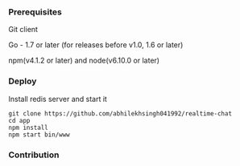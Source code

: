 ### Prerequisites
Git client

Go - 1.7 or later (for releases before v1.0, 1.6 or later)

npm(v4.1.2 or later) and node(v6.10.0 or later)

### Deploy


Install redis server and start it
```
git clone https://github.com/abhilekhsingh041992/realtime-chat
cd app
npm install
npm start bin/www
```


### Contribution
